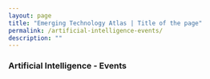```yaml
---
layout: page
title: "Emerging Technology Atlas | Title of the page"
permalink: /artificial-intelligence-events/
description: ""
---
```


### Artificial Intelligence - Events
